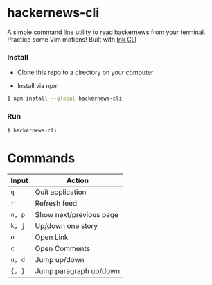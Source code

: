 # hackernews-cli

A simple command line utility to read hackernews from your terminal.
Practice some Vim motions!
Built with [Ink CLI](https://github.com/vadimdemedes/ink)

### Install

* Clone this repo to a directory on your computer

* Install via npm
```bash
$ npm install --global hackernews-cli
```

### Run

```bash
$ hackernews-cli
```

# Commands
|Input|Action|
|-----|------|
|`q`  | Quit application|
|`r`  | Refresh feed|
|`n, p`| Show next/previous page|
|`k, j`| Up/down one story|
|`o`  | Open Link|
|`c`  | Open Comments|
|`u, d`| Jump up/down|
|`{, }`| Jump paragraph up/down|
